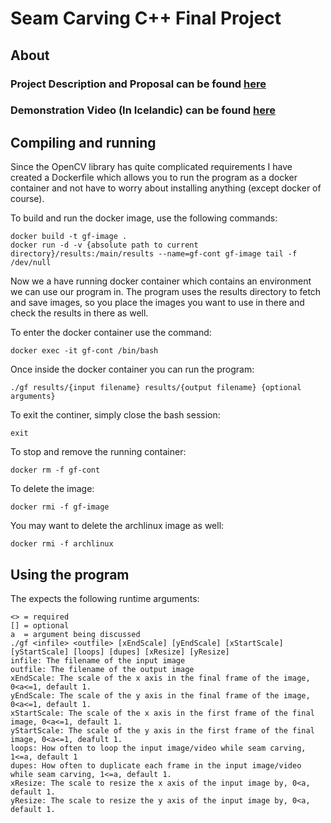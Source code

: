 # Seam Carving C++ Final Project

## About
### Project Description and Proposal can be found [here](https://docs.google.com/document/d/1sUdq5QHb0U0yQCnDj7lcP6z-H4K9Jmua2MpBQdVeuwc)
### Demonstration Video (In Icelandic) can be found [here](https://www.youtube.com/watch?v=aDHIt2jeR0U)

## Compiling and running
Since the OpenCV library has quite complicated requirements I have created a Dockerfile which allows you to run the program as a docker container and not have to worry about installing anything (except docker of course).

To build and run the docker image, use the following commands:

    docker build -t gf-image .
    docker run -d -v {absolute path to current directory}/results:/main/results --name=gf-cont gf-image tail -f /dev/null

Now we a have running docker container which contains an environment we can use our program in. The
program uses the results directory to fetch and save images, so you place the images you want to use
in there and check the results in there as well.

To enter the docker container use the command:

    docker exec -it gf-cont /bin/bash

Once inside the docker container you can run the program:

    ./gf results/{input filename} results/{output filename} {optional arguments}

To exit the continer, simply close the bash session:

    exit

To stop and remove the running container:

    docker rm -f gf-cont

To delete the image:

    docker rmi -f gf-image

You may want to delete the archlinux image as well:

    docker rmi -f archlinux

## Using the program
The expects the following runtime arguments:

    <> = required
    [] = optional
    a  = argument being discussed
    ./gf <infile> <outfile> [xEndScale] [yEndScale] [xStartScale] [yStartScale] [loops] [dupes] [xResize] [yResize]
    infile: The filename of the input image
    outfile: The filename of the output image
    xEndScale: The scale of the x axis in the final frame of the image, 0<a<=1, default 1.
    yEndScale: The scale of the y axis in the final frame of the image, 0<a<=1, default 1.
    xStartScale: The scale of the x axis in the first frame of the final image, 0<a<=1, default 1.
    yStartScale: The scale of the y axis in the first frame of the final image, 0<a<=1, deafult 1.
    loops: How often to loop the input image/video while seam carving, 1<=a, default 1
    dupes: How often to duplicate each frame in the input image/video while seam carving, 1<=a, default 1.
    xResize: The scale to resize the x axis of the input image by, 0<a, default 1.
    yResize: The scale to resize the y axis of the input image by, 0<a, default 1.
